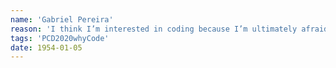 ```yaml
---
name: 'Gabriel Pereira'
reason: 'I think I’m interested in coding because I’m ultimately afraid of it. It is undeniable what it can do, how it can build worlds, break things, and change realities on a large scale. That potential is there, and I (as anyone), am accountable to it, and to building it into something that supports and advances human rights, and social/economic justice'
tags: 'PCD2020whyCode'
date: 1954-01-05
---
```

